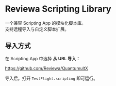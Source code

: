 # Reviewa Scripting Library

一个兼容 Scripting App 的模块化脚本库。  
支持远程导入与自定义脚本扩展。

## 导入方式

在 Scripting App 中选择 **从 URL 导入**：

https://github.com/Reviewa/QuantumultX

导入后，打开 `TestFlight.scripting` 即可运行。